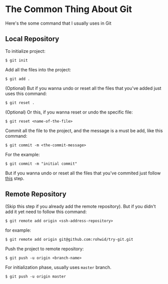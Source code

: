 # The Common Thing About Git

Here's the some command that I usually uses in Git

## Local Repository

To initialize project:

    $ git init

Add all the files into the project:

    $ git add .

(Optional) But if you wanna undo or reset all the files that you've added just uses this command:

    $ git reset .

(Optional) Or this, if you wanna reset or undo the specific file:

    $ git reset <name-of-the-file>

Commit all the file to the project, and the message is a must be add, like this command:

    $ git commit -m <the-commit-message>

For the example:

    $ git commit -m "initial commit"

But if you wanna undo or reset all the files that you've commited just follow [this](https://github.com/rohwid/how-rohwid-git/tree/master/manage-delete-commit-history) step.

## Remote Repository

(Skip this step if you already add the remote repository). But if you didn't add it yet need to follow this command:

    $ git remote add origin <ssh-address-repository>

for example:

    $ git remote add origin git@github.com:rohwid/try-git.git

Push the project to remote repository:

    $ git push -u origin <branch-name>

For initialization phase, usually uses `master` branch.

    $ git push -u origin master